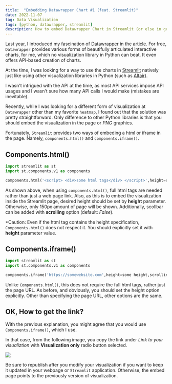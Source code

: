 ```yaml
---
title:  "Embedding Datawrapper Chart #1 (feat. Streamlit)"
date: 2022-11-07
tag: Data Visualization
tags: [python, datawrapper, streamlit]
description: How to embed Datawrapper Chart in Streamlit (or else in general)
---
```



Last year, I introduced my fascination of [Datawrapper](https://datawrapper.de) in the [article](datawrapper). For free, `Datawrapper` provides various forms of beautifully articulated interactive charts, for me, which no visualization library in Python can beat. It even offers API-based creation of charts.

At the time, I was looking for a way to use the charts in [Streamlit](https://streamlit.io) natively just like using other visualization libraries in Python (such as [Altair](https://altair-viz-github.io)).

I wasn't intrigued with the API at the time, as most API services impose API usages and I wasn't sure how many API calls I would make (mistakes are inevitable).

Recently, while I was looking for a different form of visualization at `Datawrapper` other than my favorite `heatmap`, I found out that the solution was pretty straightforward. Only difference to other Python libraries is that you should embed the visualization in the page or *PNG* graphics.

Fortunately, `Streamlit` provides two ways of embeding a html or iframe in the page. Namely, `components.html()` and `components.iframe()`.


## Components.html()

```py
import streamlit as st
import st.components.v1 as components

components.html('<script> <div>some html tags</div> </script>',height=some height,scrolling=True)
```

As shown above, when using `components.html()`, full html tags are needed rather than just a web page link. Also, as this is to embed the visualization inside the Streamlit page, desired height should be set by **height** parameter. Otherwise, only 150px amount of page will be shown. Additionally, scollbar can be added with **scrolling** option (default: *False*).

*Caution: Even if the html tag contains the height specification, `Components.html()` does not respect it. You should explicitly set it with **height** parameter value.


## Components.iframe()

```py
import streamlit as st
import st.components.v1 as components

components.iframe('https://somewebsite.com',height=some height,scrolling=True)
```

Unlike `Components.html()`, this does not require the full html tags, rather just the page URL. As before, and obviously, you should set the height option explicitly. Other than specifying the page URL, other options are the same.


## OK, How to get the link?

With the previous explanation, you might agree that you would use `Components.iframe()`, which I use.

In that case, from the following image, you copy the link under *Link to your visualiztion* with **Visualization only** radio button selected.

![](/images/dw_publish.png)

Be sure to republish after you modify your visualization if you want to keep it updated in your webpage or `Streamlit` application. Otherwise, the embed page points to the previously version of visualization.